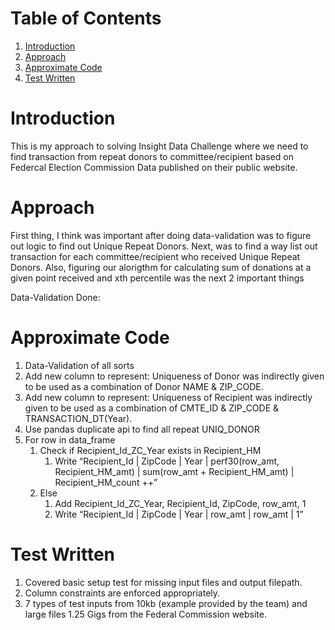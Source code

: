 
# Table of Contents
1. [Introduction](README.md#introduction)
2. [Approach](README.md#approach)
3. [Approximate Code](README.md#approximate-Code)
4. [Test Written](README.md#test-written)

# Introduction

This is my approach to solving Insight Data Challenge where we need to find transaction from repeat donors to committee/recipient based on Federcal Election Commission Data published on their public website.

# Approach

First thing, I think was important after doing data-validation was to figure out logic to find out Unique Repeat Donors. 
Next, was to find a way list out transaction for each committee/recipient who received Unique Repeat Donors. 
Also, figuring our alorigthm for calculating sum of donations at a given point received and xth percentile was the next 2 important things

Data-Validation Done: 


# Approximate Code

1. Data-Validation of all sorts 
2. Add new column to represent: Uniqueness of Donor was indirectly given to be used as a combination of Donor NAME & ZIP_CODE. 
3. Add new column to represent: Uniqueness of Recipient was indirectly given to be used as a combination of CMTE_ID & ZIP_CODE & TRANSACTION_DT(Year).
4. Use pandas duplicate api to find all repeat UNIQ_DONOR
5. For row in data_frame
	1. Check if Recipient_Id_ZC_Year exists in Recipient_HM
        1. Write “Recipient_Id | ZipCode | Year | perf30(row_amt, Recipient_HM_amt) | sum(row_amt + Recipient_HM_amt) | Recipient_HM_count ++”
    2. Else
        1. Add Recipient_Id_ZC_Year, Recipient_Id, ZipCode, row_amt, 1 
        2. Write “Recipient_Id | ZipCode | Year | row_amt | row_amt | 1”


# Test Written

1. Covered basic setup test for missing input files and output filepath. 
2. Column constraints are enforced appropriately. 
3. 7 types of test inputs from 10kb (example provided by the team) and large files 1.25 Gigs from the Federal Commission website.

